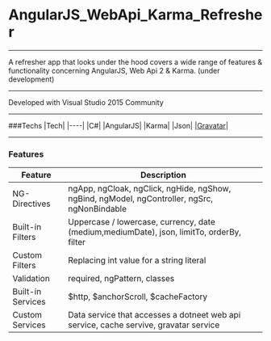 # AngularJS_WebApi_Karma_Refresher

---

A refresher app that looks under the hood covers a wide range of features &amp; functionality concerning AngularJS, Web Api 2 &amp; Karma. (under development)

---

Developed with Visual Studio 2015 Community

---

###Techs
|Tech|
|----|
|C#|
|AngularJS|
|Karma|
|Json|
|[Gravatar](https://en.gravatar.com/)|

---

### Features
|Feature|Description|
|-------|-----------|
|NG-Directives|ngApp, ngCloak, ngClick, ngHide, ngShow, ngBind, ngModel, ngController, ngSrc, ngNonBindable|
|Built-in Filters|Uppercase / lowercase, currency, date (medium,mediumDate), json, limitTo, orderBy, filter|
|Custom Filters| Replacing int value for a string literal|
|Validation|required, ngPattern, classes|
|Built-in Services|$http, $anchorScroll, $cacheFactory|
|Custom Services|Data service that accesses a dotneet web api service, cache servive, gravatar service|

